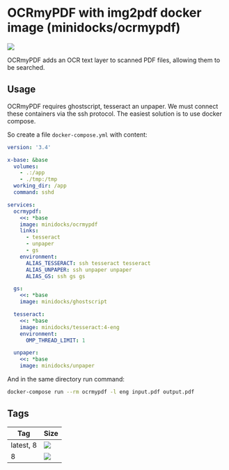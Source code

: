 OCRmyPDF with img2pdf docker image (minidocks/ocrmypdf)
=======================================================

![](https://raw.githubusercontent.com/jbarlow83/OCRmyPDF/master/docs/images/logo.svg?sanitize=true)

OCRmyPDF adds an OCR text layer to scanned PDF files, allowing them to be searched.

Usage
-----

OCRmyPDF requires ghostscript, tesseract an unpaper. We must connect these containers via the ssh protocol.
The easiest solution is to use docker compose.

So create a file `docker-compose.yml` with content:
```yaml
version: '3.4'

x-base: &base
  volumes:
    - .:/app
    - ./tmp:/tmp
  working_dir: /app
  command: sshd

services:
  ocrmypdf:
    <<: *base
    image: minidocks/ocrmypdf
    links:
      - tesseract
      - unpaper
      - gs
    environment:
      ALIAS_TESSERACT: ssh tesseract tesseract
      ALIAS_UNPAPER: ssh unpaper unpaper
      ALIAS_GS: ssh gs gs

  gs:
    <<: *base
    image: minidocks/ghostscript

  tesseract:
    <<: *base
    image: minidocks/tesseract:4-eng
    environment:
      OMP_THREAD_LIMIT: 1

  unpaper:
    <<: *base
    image: minidocks/unpaper
```

And in the same directory run command:
```bash
docker-compose run --rm ocrmypdf -l eng input.pdf output.pdf
```

Tags
----

 Tag         | Size
 ---         | ----
 latest, 8   | [![](https://images.microbadger.com/badges/image/minidocks/ocrmypdf.svg)](https://microbadger.com/images/minidocks/ocrmypdf)
 8           | [![](https://images.microbadger.com/badges/image/minidocks/ocrmypdf:8.svg)](https://microbadger.com/images/minidocks/ocrmypdf:8)
